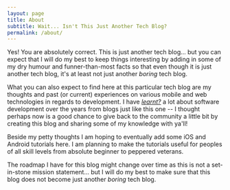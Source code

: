 ```yaml
---
layout: page
title: About
subtitle: Wait... Isn't This Just Another Tech Blog?
permalink: /about/
---
```


Yes! You are absolutely correct. This is just another tech blog... but you can expect that I will do my best to keep things interesting by adding in some of my dry humour and funner-than-most facts so that even though it is just another tech blog, it's at least not just another <i>boring</i> tech blog.

What you can also expect to find here at this particular tech blog are my thoughts and past (or current) experiences on various mobile and web technologies in regards to development. I have <a target="_blank" href="http://grammarist.com/spelling/learned-learnt/"><i>learnt?</i></a> a lot about software development over the years from blogs just like this one -- I thought perhaps now is a good chance to give back to the community a little bit by creating this blog and sharing some of my knowledge with ya'll!

Beside my petty thoughts I am hoping to eventually add some iOS and Android tutorials here. I am planning to make the tutorials useful for peoples of all skill levels from absolute beginner to peppered veterans.

The roadmap I have for this blog might change over time as this is not a set-in-stone mission statement... but I will do my best to make sure that this blog does not become just another <i>boring</i> tech blog.
